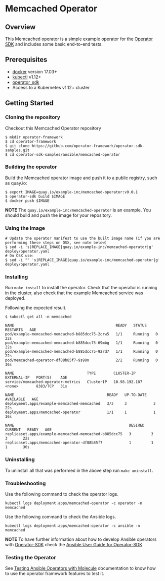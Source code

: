 # Memcached Operator

## Overview

This Memcached operator is a simple example operator for the [Operator SDK][operator_sdk] and includes some basic end-to-end tests.

## Prerequisites

- [docker][docker_tool] version 17.03+
- [kubectl][kubectl_tool] v1.12+
- [operator_sdk][operator_install]
- Access to a Kubernetes v1.12+ cluster

## Getting Started

### Cloning the repository

Checkout this Memcached Operator repository

```
$ mkdir operator-framework
$ cd operator-framework
$ git clone https://github.com/operator-framework/operator-sdk-samples.git
$ cd operator-sdk-samples/ansible/memcached-operator
```

### Building the operator

Build the Memcached operator image and push it to a public registry, such as quay.io:

```
$ export IMAGE=quay.io/example-inc/memcached-operator:v0.0.1
$ operator-sdk build $IMAGE
$ docker push $IMAGE
```

**NOTE** The `quay.io/example-inc/memcached-operator` is an example. You should build and push the image for your repository. 

### Using the image

```
# Update the operator manifest to use the built image name (if you are performing these steps on OSX, see note below)
$ sed -i 's|REPLACE_IMAGE|quay.io/example-inc/memcached-operator|g' deploy/operator.yaml
# On OSX use:
$ sed -i "" 's|REPLACE_IMAGE|quay.io/example-inc/memcached-operator|g' deploy/operator.yaml
```

### Installing

Run `make install` to install the operator. Check that the operator is running in the cluster, also check that the example Memcached service was deployed.

Following the expected result. 

```shell
$ kubectl get all -n memcached

NAME                                              READY   STATUS    RESTARTS   AGE
pod/example-memcached-memcached-b885dcc75-2crw5   1/1     Running   0          22s
pod/example-memcached-memcached-b885dcc75-69mbg   1/1     Running   0          22s
pod/example-memcached-memcached-b885dcc75-92rd7   1/1     Running   0          22s
pod/memcached-operator-df88b85f7-9s98n            2/2     Running   0          36s

NAME                                 TYPE        CLUSTER-IP      EXTERNAL-IP   PORT(S)    AGE
service/memcached-operator-metrics   ClusterIP   10.98.192.187   <none>        8383/TCP   31s

NAME                                          READY   UP-TO-DATE   AVAILABLE   AGE
deployment.apps/example-memcached-memcached   3/3     3            3           22s
deployment.apps/memcached-operator            1/1     1            1           36s

NAME                                                    DESIRED   CURRENT   READY   AGE
replicaset.apps/example-memcached-memcached-b885dcc75   3         3         3       22s
replicaset.apps/memcached-operator-df88b85f7            1         1         1       36s
```

### Uninstalling 

To uninstall all that was performed in the above step run `make uninstall`.

### Troubleshooting

Use the following command to check the operator logs. 

```
kubectl logs deployment.apps/memcached-operator -c operator -n memcached
```

Use the following command to check the Ansible logs. 

```
kubectl logs deployment.apps/memcached-operator -c ansible -n memcached
```

**NOTE** To have further information about how to develop Ansible operators with [Operator-SDK][operator_sdk] check the [Ansible User Guide for Operator-SDK][ansible-guide]

### Testing the Operator

See [Testing Ansible Operators with Molecule][ansible-test-guide] documentation to know how to use the operator framework features to test it.  

[python]: https://www.python.org/
[ansible]: https://www.ansible.com/
[kubectl_tool]: https://kubernetes.io/docs/tasks/tools/install-kubectl/
[docker_tool]: https://docs.docker.com/install/
[operator_sdk]: https://github.com/operator-framework/operator-sdk
[operator_install]: https://github.com/operator-framework/operator-sdk/blob/master/doc/user/install-operator-sdk.md
[ansible-test-guide]: https://github.com/operator-framework/operator-sdk/blob/master/doc/ansible/dev/testing_guide.md
[ansible-guide]: https://github.com/operator-framework/operator-sdk/blob/master/doc/ansible/user-guide.md
